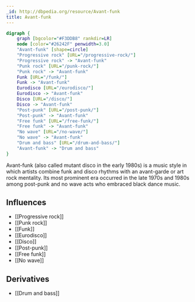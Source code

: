 ```yaml
---
_id: http://dbpedia.org/resource/Avant-funk
title: Avant-funk
---
```


```dot
digraph {
	graph [bgcolor="#F3DDB8" rankdir=LR]
	node [color="#26242F" penwidth=3.0]
	"Avant-funk" [shape=circle]
	"Progressive rock" [URL="/progressive-rock/"]
	"Progressive rock" -> "Avant-funk"
	"Punk rock" [URL="/punk-rock/"]
	"Punk rock" -> "Avant-funk"
	Funk [URL="/funk/"]
	Funk -> "Avant-funk"
	Eurodisco [URL="/eurodisco/"]
	Eurodisco -> "Avant-funk"
	Disco [URL="/disco/"]
	Disco -> "Avant-funk"
	"Post-punk" [URL="/post-punk/"]
	"Post-punk" -> "Avant-funk"
	"Free funk" [URL="/free-funk/"]
	"Free funk" -> "Avant-funk"
	"No wave" [URL="/no-wave/"]
	"No wave" -> "Avant-funk"
	"Drum and bass" [URL="/drum-and-bass/"]
	"Avant-funk" -> "Drum and bass"
}
```

Avant-funk (also called mutant disco in the early 1980s) is a music style in which artists combine funk and disco rhythms with an avant-garde or art rock mentality. Its most prominent era occurred in the late 1970s and 1980s among post-punk and no wave acts who embraced black dance music.

## Influences
- [[Progressive rock]]
- [[Punk rock]]
- [[Funk]]
- [[Eurodisco]]
- [[Disco]]
- [[Post-punk]]
- [[Free funk]]
- [[No wave]]

## Derivatives
- [[Drum and bass]]
